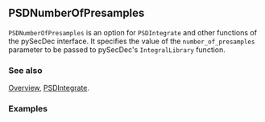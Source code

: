 ## PSDNumberOfPresamples

`PSDNumberOfPresamples` is an option for `PSDIntegrate` and other functions of the pySecDec interface. It specifies the value of the `number_of_presamples` parameter to be passed to pySecDec's `IntegralLibrary` function.

### See also

[Overview](Extra/FeynHelpers.md), [PSDIntegrate](PSDIntegrate.md).

### Examples